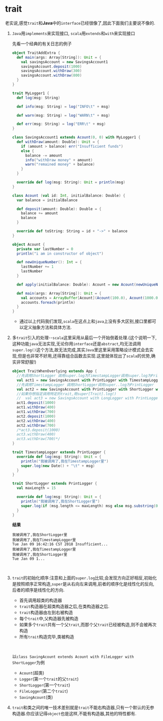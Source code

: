 # trait

老实说,感觉`trait`和**Java**中的`interface`已经很像了,因此下面我们主要说不像的.

1. `Java`用`implements`来实现接口,	`scala`用`extends`和`with`来实现接口

   先看一个经典的有关日志的例子

   ```scala
   object TraitAddExtra {
     def main(args: Array[String]): Unit = {
       val savingsAccount = new SavingsAccount1
       savingsAccount.deposit(1000)
       savingsAccount.withDraw(300)
       savingsAccount.withDraw(800)
     }
   }

   trait MyLogger1 {
     def log(msg: String)

     def info(msg: String) = log("INFO\t" + msg)

     def warn(msg: String) = log("WARN\t" + msg)

     def err(msg: String) = log("ERR\t" + msg)
   }

   class SavingsAccount1 extends Acount(0, 0) with MyLogger1 {
     def withDraw(amount: Double): Unit = {
       if (amount > balance) err("Insufficient funds")
       else {
         balance -= amount
         info("withDraw money" + amount)
         warn("remained money" + balance)
       }
     }

     override def log(msg: String): Unit = println(msg)
   }
   ```

   ```scala
   class Acount (val id: Int, initialBalance: Double) {
     var balance = initialBalance

     def deposit(amount: Double): Double = {
       balance += amount
       balance
     }

     override def toString: String = id + "->" + balance
   }

   object Acount {
     private var lastNumber = 0
     println("i am in constructor of object")

     def newUniqueNumber(): Int = {
       lastNumber += 1
       lastNumber
     }

     def apply(initialBalance: Double): Acount = new Acount(newUniqueNumber(), initialBalance)

     def main(args: Array[String]): Unit = {
       val accounts = ArrayBuffer[Acount](Acount(100.0), Acount(1000.0), Acount(10000.0))
       accounts.foreach(println)
     }
   }
   ```

   - 通过以上代码我们发现,`scala`在这点上和`java`上没有多大区别,接口里都可以定义抽象方法和具体方法.

2. 多`trait`引入的处理--`scala`这里采用从最后一个开始倒着处理.(这个说明一下,这种功能`java`无法实现,无论你用`interface`还是`abstract`,均无法调用`super.log()`这个方法,故无法完成,其实`Java`里这里采用策略设计模式会去实现,但是也非常不好用,还得靠组合函数去实现.这里就体现出了`scala`的优势,确实非常舒服!)

   ```scala
   object TraitWhenOverlying extends App {
     //先调用ShortLogger 调用super.log为TimestampLogger调用super.log为PrintLogger
     val act1 = new SavingsAccount with PrintLogger with TimestampLogger with ShortLogger
     //先调用TimestampLogger 调用ShortLogger调用super..log为PrintLogger
     val act2 = new SavingsAccount with PrintLogger with ShortLogger with TimestampLogger
     //如果你想指定调用特定的trait,用super[Trait].log()
     //  val act3 = new SavingsAccount with LongLogger with PrintLogger
     act1.deposit(1000)
     act1.withDraw(400)
     act1.withDraw(700)
     act2.deposit(1000)
     act2.withDraw(400)
     act2.withDraw(700)
     /*act3.deposit(1000)
     act3.withDraw(400)
     act3.withDraw(700)*/
   }

   trait TimestampLogger extends PrintLogger {
     override def log(msg: String): Unit = {
       println("我被调用了,我在TimestampLogger里")
       super.log(new Date() + "\t" + msg)
     }
   }

   trait ShortLogger extends PrintLogger {
     val maxLength = 15

     override def log(msg: String): Unit = {
       println("我被调用了,我在ShortLogger里")
       super.log(if (msg.length <= maxLength) msg else msg.substring(0, maxLength - 3) + "...")
     }
   }
   ```

   **结果**

   ```shell
   我被调用了,我在ShortLogger里
   我被调用了,我在TimestampLogger里
   Tue Jan 09 16:42:16 CST 2018	Insufficient...
   我被调用了,我在TimestampLogger里
   我被调用了,我在ShortLogger里
   Tue Jan 09 1...
   ```

   ​

3. `trait`的初始化顺序:注意和上面的`super.log`比较,会发现方向正好相反,初始化是按照顺序正常构造,`super`是从右向左来调用,前者的顺序化是线性化的反向,后者的顺序是线性化的方向.

   - 首先调用超类的构造器
   - `trait`构造器在超类构造器之后,在类构造器之后.
   - `trait`构造器由左到右被构造
   - 每个`trait`中,父构造器先被构造
   - 如果多个`trait`共有一个父`trait`,而那个父`trait`已经被构造,则不会被再次构造
   - 所有`trait`构造完毕,类被构造

   ​

   以`class SavingAcount extends Acount with FileLogger with ShortLogger`为例

   - `Acount`(超类)
   - `Logger`(第一个`trait`的父`trait`)
   - `ShortLogger`(第一个`trait`)
   - `FileLogger`(第二个`trait`)
   - `SavingAcount`(类)

4. `trait`和类之间的唯一技术差别就是`trait`不能右构造器,只有一个默认的无参构造器.你应该记得`object`也是这样,不能有构造器,其他的特性都有.